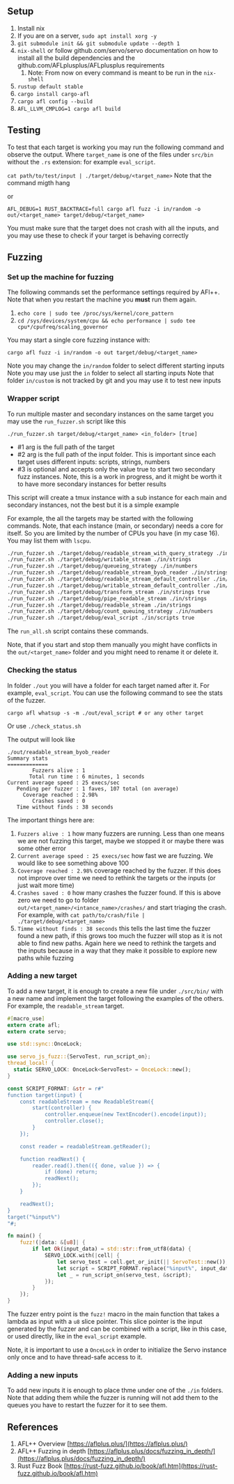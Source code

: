 
## Setup

1. Install nix
1. If you are on a server, `sudo apt install xorg -y`
1. `git submodule init && git submodule update --depth 1`
1. `nix-shell` or follow github.com/servo/servo documentation on how to install all the build dependencies and the github.com/AFLplusplus/AFLplusplus requirements
     1. Note: From now on every command is meant to be run in the `nix-shell`
1. `rustup default stable`
1. `cargo install cargo-afl`
1. `cargo afl config --build`
1. `AFL_LLVM_CMPLOG=1 cargo afl build`

## Testing

To test that each target is working you may run the following command and observe the output. Where `target_name` is one of the files under `src/bin` without the `.rs` extension: for example `eval_script`.

`cat path/to/test/input | ./target/debug/<target_name>` Note that the command migth hang

or

`AFL_DEBUG=1 RUST_BACKTRACE=full cargo afl fuzz -i in/random -o out/<target_name> target/debug/<target_name>`

You must make sure that the target does not crash with all the inputs, and you may use these to check if your target is behaving correctly

## Fuzzing

### Set up the machine for fuzzing

The following commands set the performance settings required by AFl++. Note that when you restart the machine you **must** run them again.

1. `echo core | sudo tee /proc/sys/kernel/core_pattern`
1. `cd /sys/devices/system/cpu && echo performance | sudo tee cpu*/cpufreq/scaling_governor`

You may start a single core fuzzing instance with: 

`cargo afl fuzz -i in/random -o out target/debug/<target_name>`

Note you may change the `in/random` folder to select different starting inputs
Note you may use just the `in` folder to select all starting inputs
Note that folder `in/custom` is not tracked by git and you may use it to test new inputs

### Wrapper script

To run multiple master and secondary instances on the same target you may use the `run_fuzzer.sh` script like this

```
./run_fuzzer.sh target/debug/<target_name> <in_folder> [true]
```

* #1 arg is the full path of the target
* #2 arg is the full path of the input folder. This is important since each target uses different inputs: scripts, strings, numbers
* #3 is optional and accepts only the value true to start two secondary fuzz instances. Note, this is a work in progress, and it might be worth it to have more secondary instances for better results

This script will create a tmux instance with a sub instance for each main and secondary instances, not the best but it is a simple example

For example, the all the targets may be started with the following commands. Note, that each instance (main, or secondary) needs a core for itself. So you are limited by the number of CPUs you have (in my case 16). You may list them with `lscpu`.

```bash
./run_fuzzer.sh ./target/debug/readable_stream_with_query_strategy ./in/strings
./run_fuzzer.sh ./target/debug/writable_stream ./in/strings
./run_fuzzer.sh ./target/debug/queueing_strategy ./in/numbers
./run_fuzzer.sh ./target/debug/readable_stream_byob_reader ./in/strings
./run_fuzzer.sh ./target/debug/readable_stream_default_controller ./in/strings
./run_fuzzer.sh ./target/debug/writable_stream_default_controller ./in/strings
./run_fuzzer.sh ./target/debug/transform_stream ./in/strings true
./run_fuzzer.sh ./target/debug/pipe_readable_stream ./in/strings
./run_fuzzer.sh ./target/debug/readable_stream ./in/strings
./run_fuzzer.sh ./target/debug/count_queuing_strategy ./in/numbers
./run_fuzzer.sh ./target/debug/eval_script ./in/scripts true
```

The `run_all.sh` script contains these commands.

Note, that if you start and stop them manually you might have conflicts in the `out/<target_name>` folder and you might need to rename it or delete it.

### Checking the status

In folder `./out` you will have a folder for each target named after it. For example, `eval_script`. You can use the following command to see the stats of the fuzzer.

```
cargo afl whatsup -s -m ./out/eval_script # or any other target
```

Or use `./check_status.sh`

The output will look like
```
./out/readable_stream_byob_reader
Summary stats
=============
        Fuzzers alive : 1
       Total run time : 6 minutes, 1 seconds
Current average speed : 25 execs/sec
   Pending per fuzzer : 1 faves, 107 total (on average)
     Coverage reached : 2.98%
        Crashes saved : 0
   Time without finds : 38 seconds
```

The important things here are:

1. `Fuzzers alive : 1` how many fuzzers are running. Less than one means we are not fuzzing this target, maybe we stopped it or maybe there was some other error
1. `Current average speed : 25 execs/sec` how fast we are fuzzing. We would like to see something above 100
1. `Coverage reached : 2.98%` coverage reached by the fuzzer. If this does not improve over time we need to rethink the targets or the inputs (or just wait more time)
1. `Crashes saved : 0` how many crashes the fuzzer found. If this is above zero we need to go to folder `out/<target_name>/<intance_name>/crashes/` and start triaging the crash. For example, with `cat path/to/crash/file | ./target/debug/<target_name>`
1. `Timme without finds : 38 seconds` this tells the last time the fuzzer found a new path, if this grows too much the fuzzer will stop as it is not able to find new paths. Again here we need to rethink the targets and the inputs because in a way that they make it possible to explore new paths while fuzzing

### Adding a new target

To add a new target, it is enough to create a new file under `./src/bin/` with a new name and implement the target following the examples of the others. For example, the `readable_stream` target.

```rs
#[macro_use]
extern crate afl;
extern crate servo;

use std::sync::OnceLock;

use servo_js_fuzz::{ServoTest, run_script_on};
thread_local! {
  static SERVO_LOCK: OnceLock<ServoTest> = OnceLock::new();
}

const SCRIPT_FORMAT: &str = r#"
function target(input) {
    const readableStream = new ReadableStream({
        start(controller) {
            controller.enqueue(new TextEncoder().encode(input));
            controller.close();
        }
    });

    const reader = readableStream.getReader();

    function readNext() {
        reader.read().then(({ done, value }) => {
            if (done) return;
            readNext();
        });
    }

    readNext();
}
target("%input%")
"#;

fn main() {
    fuzz!(|data: &[u8]| {
        if let Ok(input_data) = std::str::from_utf8(data) {
            SERVO_LOCK.with(|cell| {
                let servo_test = cell.get_or_init(|| ServoTest::new());
                let script = SCRIPT_FORMAT.replace("%input%", input_data);
                let _ = run_script_on(servo_test, &script);
            });
        }
    });
}
```


The fuzzer entry point is the `fuzz!` macro in the main function that takes a lambda as input with a `u8` slice pointer. This slice pointer is the input generated by the fuzzer and can be combined with a script, like in this case, or used directly, like in the `eval_script` example.

Note, it is important to use a `OnceLock` in order to initialize the Servo instance only once and to have thread-safe access to it.

### Adding a new inputs

To add new inputs it is enough to place thme under one of the `./in` folders. Note that adding them while the fuzzer is running will not add them to the queues you have to restart the fuzzer for it to see them. 

## References

1. AFL++ Overview [https://aflplus.plus/](https://aflplus.plus/)
1. AFL++ Fuzzing in depth [https://aflplus.plus/docs/fuzzing_in_depth/](https://aflplus.plus/docs/fuzzing_in_depth/)
1. Rust Fuzz Book [https://rust-fuzz.github.io/book/afl.htm](https://rust-fuzz.github.io/book/afl.htm)
